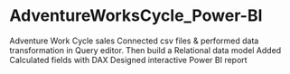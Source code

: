 # AdventureWorksCycle_Power-BI
Adventure Work Cycle sales 
Connected csv files & performed data transformation in Query editor.
 Then build a Relational data model
Added Calculated fields with DAX
 Designed interactive Power BI report
